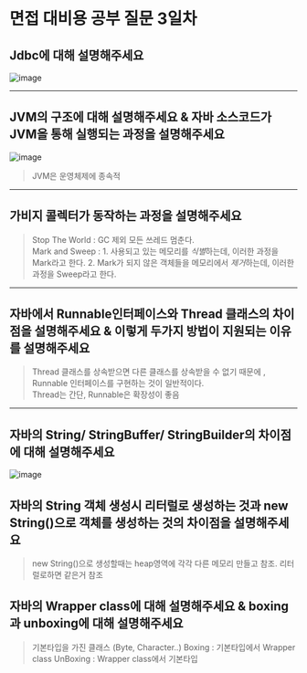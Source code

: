 # 면접 대비용 공부 질문 3일차

## Jdbc에 대해 설명해주세요
![image](https://user-images.githubusercontent.com/84604563/147926307-6e2b135e-08a1-4ee4-8dd7-4788c923a1b1.png)

<hr>

## JVM의 구조에 대해 설명해주세요 & 자바 소스코드가 JVM을 통해 실행되는 과정을 설명해주세요
![image](https://user-images.githubusercontent.com/84604563/147926385-283f93a0-a30b-4962-b730-22455eff7f78.png)

> JVM은 운영체제에 종속적  

<hr>

## 가비지 콜렉터가 동작하는 과정을 설명해주세요
> Stop The World : GC 제외 모든 쓰레드 멈춘다.  
> Mark and Sweep : 1. 사용되고 있는 메모리를 *식별*하는데, 이러한 과정을 Mark라고 한다. 2. Mark가 되지 않은 객체들을 메모리에서 *제거*하는데, 이러한 과정을 Sweep라고 한다.

<hr>

## 자바에서 Runnable인터페이스와 Thread 클래스의 차이점을 설명해주세요 & 이렇게 두가지 방법이 지원되는 이유를 설명해주세요
> Thread 클래스를 상속받으면 다른 클래스를 상속받을 수 없기 때문에 , Runnable 인터페이스를 구현하는 것이 일반적이다.  
> Thread는 간단, Runnable은 확장성이 좋음  

<hr>


## 자바의 String/ StringBuffer/ StringBuilder의 차이점에 대해 설명해주세요
![image](https://user-images.githubusercontent.com/84604563/147927048-12031f05-a7e7-4ab6-842a-5594e444be66.png)


## 자바의 String 객체 생성시 리터럴로 생성하는 것과 new String()으로 객체를 생성하는 것의 차이점을 설명해주세요
> new String()으로 생성할때는 heap영역에 각각 다른 메모리 만들고 참조. 리터럴로하면 같은거 참조  

## 자바의 Wrapper class에 대해 설명해주세요 & boxing과 unboxing에 대해 설명해주세요
> 기본타입을 가진 클래스 (Byte, Character..)
> Boxing : 기본타입에서 Wrapper class
> UnBoxing : Wrapper class에서 기본타입  
